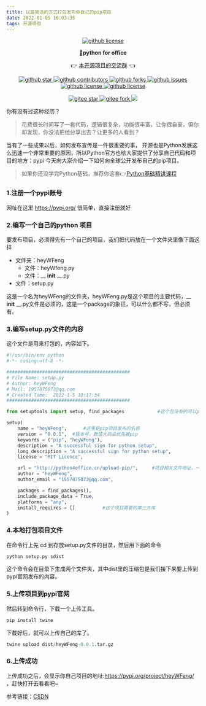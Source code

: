 ```yaml
---
title: 以最简洁的方式打包发布你自己的pip项目
date: 2022-01-05 16:03:35
tags: 开源项目
---
```




<p align="center">
    <a target="_blank" href='https://github.com/CoderWanFeng/python-office'>
    <img src="http://python4office.cn/images/github-nav.jpg" alt="github license"/>
    </a>   
</p>
<p align="center">
	<strong>🍬python for office</strong>
</p>
<p align="center">
	👉 <a href="https://mp.weixin.qq.com/s/CadAaJUTUlXmTxJAjFUfPQ">本开源项目的交流群</a> 👈
</p>


<p align="center" name="'github">
    <a target="_blank" href='https://github.com/CoderWanFeng/python-office'>
    <img src="https://img.shields.io/github/stars/CoderWanFeng/python-office.svg?style=social" alt="github star"/>
    </a>
    <a target="_blank" href='https://github.com/CoderWanFeng/python-office'>
    <img src="https://img.shields.io/github/contributors/CoderWanFeng/python-office" alt="github contributors"/>
    </a>
    <a target="_blank" href='https://github.com/CoderWanFeng/python-office'>
    <img src="https://img.shields.io/github/forks/CoderWanFeng/python-office" alt="github forks"/>
    </a>
    <a target="_blank" href='https://github.com/CoderWanFeng/python-office'>
    <img src="https://img.shields.io/github/issues/CoderWanFeng/python-office" alt="github issues"/>
    </a>	
    <a target="_blank" href='https://github.com/CoderWanFeng/python-office'>
    <img src="https://img.shields.io/github/issues-pr/CoderWanFeng/python-office" alt="github license"/>
    </a>
    <a target="_blank" href='https://github.com/CoderWanFeng/python-office'>
    <img src="https://img.shields.io/github/license/CoderWanFeng/python-office" alt="github license"/>
    </a>   
</p>

<p align="center" name="gitee">
	<a target="_blank" href='https://gitee.com/CoderWanFeng/python-office/'>
		<img src='https://gitee.com/CoderWanFeng/python-office/badge/star.svg?theme=dark' alt='gitee star'/>
	</a>
	<a target="_blank" href='https://github.com/CoderWanFeng/python-office'>
		<img src="https://gitee.com/CoderWanFeng/python-office/badge/fork.svg?theme=white" alt="gitee fork"/>
	</a>
	<a href="http://www.python4office.cn/images/qq.jpg">
	<img src="https://img.shields.io/badge/QQ-1090738447-orange"/></a>
</p>




你有没有过这种经历？

> 花费很长时间写了一套代码，逻辑很复杂，功能很丰富，让你很自豪，但你却发现，你没法把他分享出去？让更多的人看到？

当有了一些成果以后，如何发布宣传是一件很重要的事，
开源也是Python发展这么迅速一个非常重要的原因，所以Python官方也给大家提供了分享自己代码和项目的地方：pypi
今天向大家介绍一下如何向全球公开发布自己的pip项目。
> 如果你还没学完Python基础，推荐你这套👉[Python基础精讲课程](http://gk.link/a/10E3B)

### 1.注册一个pypi账号

<!-- more -->


 网址在这里 https://pypi.org/ 很简单，直接注册就好 



### 2.编写一个自己的python 项目

 要发布项目，必须得先有一个自己的项目，我们把代码放在一个文件夹里像下面这样 

- 文件夹：heyWFeng
  - 文件：heyWfeng.py
  - 文件：__ __init__ __.py
- 文件：setup.py

 这是一个名为heyWFeng的文件夹，heyWFeng.py是这个项目的主要代码，__ __init__ __.py文件是必须的，这是一个package的象征，可以什么都不写，但必须有。

### 3.编写setup.py文件的内容

这个文件是用来打包的，内容如下。

```python
#!/usr/bin/env python
#-*- coding:utf-8 -*-

#############################################
# File Name: setup.py
# Author: heyWFeng
# Mail: 1957875073@qq.com
# Created Time:  2022-1-5 10:17:34
#############################################

from setuptools import setup, find_packages            #这个包没有的可以pip一下

setup(
    name = "heyWFeng",      #这里是pip项目发布的名称
    version = "0.0.1",  #版本号，数值大的会优先被pip
    keywords = ("pip", "heyWFeng"),
    description = "A successful sign for python setup",
    long_description = "A successful sign for python setup",
    license = "MIT Licence",

    url = "http://python4office.cn/upload-pip/",     #项目相关文件地址，一般是github
    author = "heyWFeng",
    author_email = "1957875073@qq.com",

    packages = find_packages(),
    include_package_data = True,
    platforms = "any",
    install_requires = []          #这个项目需要的第三方库
)


```



### 4.本地打包项目文件

 在命令行上先 cd 到存放setup.py文件的目录，然后用下面的命令 

```python
python setup.py sdist  
```

这个命令会在目录下生成两个文件夹，其中dist里的压缩包是我们接下来要上传到pypi官网发布的内容。

### 5.上传项目到pypi官网

然后转到命令行，下载一个上传工具。

```python
pip install twine
```

下载好后，就可以上传自己的库了。

```python
twine upload dist/heyWFeng-0.0.1.tar.gz
```



### 6.上传成功

上传成功之后，会显示你自己项目的地址:https://pypi.org/project/heyWFeng/ ，赶快打开去看看吧~

参考链接：[CSDN](https://liangjunfeng.blog.csdn.net/article/details/80037315?spm=1001.2101.3001.6650.2&utm_medium=distribute.pc_relevant.none-task-blog-2%7Edefault%7ECTRLIST%7Edefault-2.pc_relevant_paycolumn_v2&depth_1-utm_source=distribute.pc_relevant.none-task-blog-2%7Edefault%7ECTRLIST%7Edefault-2.pc_relevant_paycolumn_v2&utm_relevant_index=5)